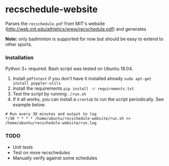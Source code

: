 # recschedule-website

Parses the `recschedule.pdf` from MIT's website (http://web.mit.edu/athletics/www/recschedule.pdf)
and generates

**Note:** only badminton is supported for now but should be easy to extend to other sports.

### Installation
Python 3+ required. Bash script was tested on Ubuntu 18.04.

1. Install `pdftotext` if you don't have it installed already `sudo apt-get install poppler-utils`
2. Install the requirements `pip install -r requirements.txt`
3. Test the script by running `./run.sh`
4. If it all works, you can install a `crontab` to run the script periodically. See example below.

```
# Run every 30 minutes and output to log
*/30 * * * * /home/ubuntu/recschedule-website/run.sh >> /home/ubuntu/recschedule-website/run.log
```

### TODO
- Unit tests
- Test on more recschedules
- Manually verify against some schedules

